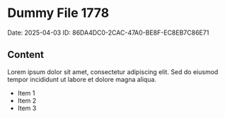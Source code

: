 # Dummy File 1778

Date: 2025-04-03
ID: 86DA4DC0-2CAC-47A0-BE8F-EC8EB7C86E71

## Content

Lorem ipsum dolor sit amet, consectetur adipiscing elit.
Sed do eiusmod tempor incididunt ut labore et dolore magna aliqua.

* Item 1
* Item 2
* Item 3

